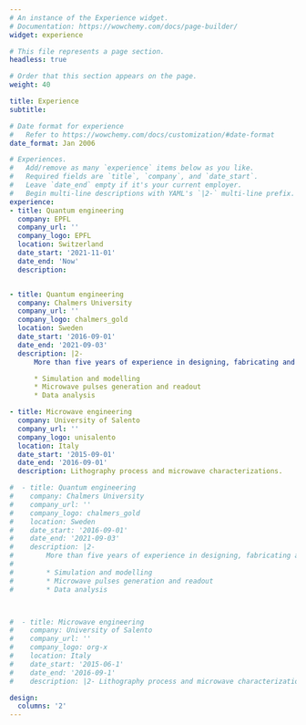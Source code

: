 ```yaml
---
# An instance of the Experience widget.
# Documentation: https://wowchemy.com/docs/page-builder/
widget: experience

# This file represents a page section.
headless: true

# Order that this section appears on the page.
weight: 40

title: Experience
subtitle:

# Date format for experience
#   Refer to https://wowchemy.com/docs/customization/#date-format
date_format: Jan 2006

# Experiences.
#   Add/remove as many `experience` items below as you like.
#   Required fields are `title`, `company`, and `date_start`.
#   Leave `date_end` empty if it's your current employer.
#   Begin multi-line descriptions with YAML's `|2-` multi-line prefix.
experience:
- title: Quantum engineering
  company: EPFL
  company_url: ''
  company_logo: EPFL
  location: Switzerland
  date_start: '2021-11-01'
  date_end: 'Now'
  description: 


- title: Quantum engineering
  company: Chalmers University
  company_url: ''
  company_logo: chalmers_gold
  location: Sweden
  date_start: '2016-09-01'
  date_end: '2021-09-03'
  description: |2-
      More than five years of experience in designing, fabricating and operating small (<4 qubits) quantum systems. Main proficiencies include:

      * Simulation and modelling
      * Microwave pulses generation and readout
      * Data analysis

- title: Microwave engineering
  company: University of Salento
  company_url: ''
  company_logo: unisalento
  location: Italy
  date_start: '2015-09-01'
  date_end: '2016-09-01'
  description: Lithography process and microwave characterizations.

#  - title: Quantum engineering
#    company: Chalmers University
#    company_url: ''
#    company_logo: chalmers_gold
#    location: Sweden
#    date_start: '2016-09-01'
#    date_end: '2021-09-03'
#    description: |2-
#        More than five years of experience in designing, fabricating and operating small (<4 qubits) quantum systems. Main proficiency in:
#
#        * Simulation and modelling
#        * Microwave pulses generation and readout
#        * Data analysis



#  - title: Microwave engineering
#    company: University of Salento
#    company_url: ''
#    company_logo: org-x
#    location: Italy
#    date_start: '2015-06-1'
#    date_end: '2016-09-1'
#    description: |2- Lithography process and microwave characterizations.

design:
  columns: '2'
---
```


